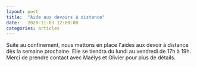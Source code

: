```yaml
---
layout: post
title:  "Aide aux devoirs à distance"
date:   2020-11-03 12:00:00
categories: articles
---
```


Suite au confinement, nous mettons en place l'aides aux devoir à distance dès la semaine prochaine. Elle se tiendra du lundi au vendredi de 17h à 19h. Merci de prendre contact avec Maëlys et Olivier pour plus de détails.

